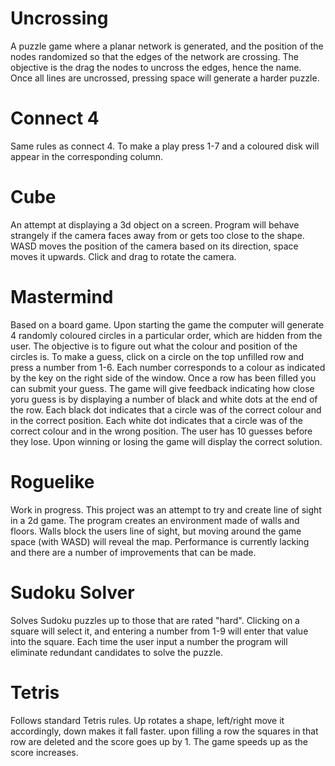 # Uncrossing
A puzzle game where a planar network is generated, and the position of the nodes randomized so that the edges of the network are crossing.
The objective is the drag the nodes to uncross the edges, hence the name. Once all lines are uncrossed, pressing space will generate a harder puzzle.
# Connect 4
Same rules as connect 4. To make a play press 1-7 and a coloured disk will appear in the corresponding column. 
# Cube
An attempt at displaying a 3d object on a screen. Program will behave strangely if the camera faces away from or gets too close to the shape.
WASD moves the position of the camera based on its direction, space moves it upwards. Click and drag to rotate the camera.
# Mastermind
Based on a board game. Upon starting the game the computer will generate 4 randomly coloured circles in a particular order, which are hidden from the user.
The objective is to figure out what the colour and position of the circles is. 
To make a guess, click on a circle on the top unfilled row and press a number from 1-6. Each number corresponds to a 
colour as indicated by the key on the right side of the window. 
Once a row has been filled you can submit your guess. The game will give feedback indicating how close yoru guess is by displaying a number of black and white dots at the end of the row.
Each black dot indicates that a circle was of the correct colour and in the correct position.
Each white dot indicates that a circle was of the correct colour and in the wrong position.
The user has 10 guesses before they lose. Upon winning or losing the game will display the correct solution.
# Roguelike
Work in progress.
This project was an attempt to try and create line of sight in a 2d game. The program creates an environment made of walls and floors. Walls block the users line of sight, but moving around the game space (with WASD) will reveal the map. Performance is currently lacking and there are a number of improvements that can be made. 
# Sudoku Solver
Solves Sudoku puzzles up to those that are rated "hard". Clicking on a square will select it, and entering a number from 1-9 will enter that value into the square. Each time the user input a number the program will eliminate redundant candidates to solve the puzzle.
# Tetris
Follows standard Tetris rules. Up rotates a shape, left/right move it accordingly, down makes it fall faster.
upon filling a row the squares in that row are deleted and the score goes up by 1.
The game speeds up as the score increases.

